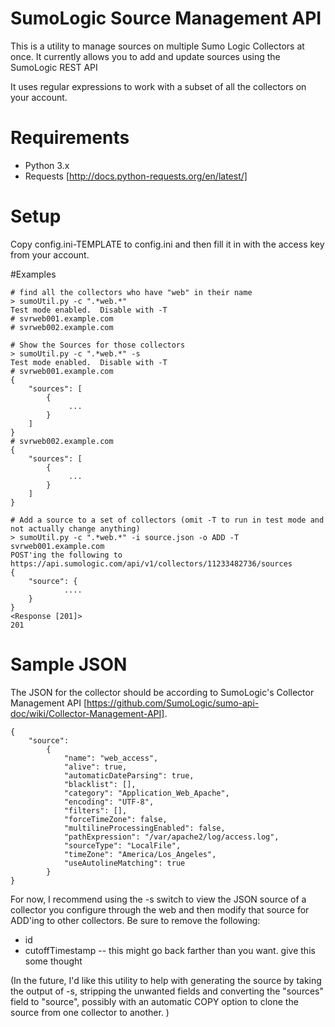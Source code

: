 # SumoLogic Source Management API

This is a utility to manage sources on multiple Sumo Logic Collectors at once.  It currently allows you to add and update sources using the SumoLogic REST API

It uses regular expressions to work with a subset of all the collectors on your account.

# Requirements
+ Python 3.x
+ Requests  [http://docs.python-requests.org/en/latest/]

# Setup
Copy config.ini-TEMPLATE to config.ini and then fill it in with the access key from your account. 

#Examples

````
# find all the collectors who have "web" in their name
> sumoUtil.py -c ".*web.*" 
Test mode enabled.  Disable with -T
# svrweb001.example.com
# svrweb002.example.com

# Show the Sources for those collectors
> sumoUtil.py -c ".*web.*" -s 
Test mode enabled.  Disable with -T
# svrweb001.example.com
{
    "sources": [
        {
             ...
        }
    ]
}
# svrweb002.example.com
{
    "sources": [
        {
             ...
        }
    ]
}

# Add a source to a set of collectors (omit -T to run in test mode and not actually change anything)
> sumoUtil.py -c ".*web.*" -i source.json -o ADD -T
svrweb001.example.com
POST'ing the following to https://api.sumologic.com/api/v1/collectors/11233482736/sources
{
    "source": {
            ....
    }
}
<Response [201]>
201
````

# Sample JSON
The JSON for the collector should be according to SumoLogic's Collector Management API [https://github.com/SumoLogic/sumo-api-doc/wiki/Collector-Management-API].  

````
{
    "source": 
        {
            "name": "web_access",
            "alive": true,
            "automaticDateParsing": true,
            "blacklist": [],
            "category": "Application_Web_Apache",
            "encoding": "UTF-8",
            "filters": [],
            "forceTimeZone": false,
            "multilineProcessingEnabled": false,
            "pathExpression": "/var/apache2/log/access.log",
            "sourceType": "LocalFile",
            "timeZone": "America/Los_Angeles",
            "useAutolineMatching": true
        }
}
````

For now, I recommend using the -s switch to view the JSON source of a collector you configure through the web and then modify that source for ADD'ing to other collectors.  Be sure to remove the following:

+ id 
+ cutoffTimestamp   -- this might go back farther than you want. give this some thought

(In the future, I'd like this utility to help with generating the source by taking the output of -s, stripping the unwanted fields and converting the "sources" field to "source", possibly with an automatic COPY option to clone the source from one collector to another. )
